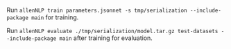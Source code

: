 Run `allenNLP train parameters.jsonnet -s tmp/serialization --include-package main` for training.

Run `allenNLP evaluate ./tmp/serialization/model.tar.gz test-datasets --include-package main` after training for evaluation.